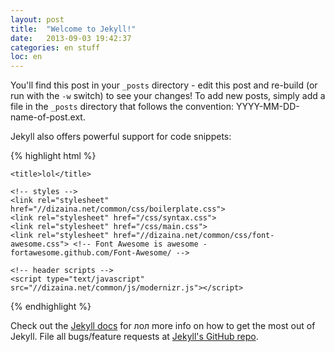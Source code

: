 ```yaml
---
layout: post
title:  "Welcome to Jekyll!"
date:   2013-09-03 19:42:37
categories: en stuff
loc: en
---
```


You'll find this post in your `_posts` directory - edit this post and re-build (or run with the `-w` switch) to see your changes!
To add new posts, simply add a file in the `_posts` directory that follows the convention: YYYY-MM-DD-name-of-post.ext.

Jekyll also offers powerful support for code snippets:

{% highlight html %}
<head>
	<meta charset="utf-8">
	<META NAME="ROBOTS" CONTENT="NOINDEX, NOFOLLOW">
	<meta http-equiv="X-UA-Compatible" content="IE=edge,chrome=1">
	<meta name="viewport" content="width=device-width, initial-scale=1">
	<meta name="msapplication-tap-highlight" content="no">

	<title>lol</title>

	<!-- styles -->
	<link rel="stylesheet" href="//dizaina.net/common/css/boilerplate.css">
	<link rel="stylesheet" href="/css/syntax.css">
	<link rel="stylesheet" href="/css/main.css">
	<link rel="stylesheet" href="//dizaina.net/common/css/font-awesome.css"> <!-- Font Awesome is awesome - fortawesome.github.com/Font-Awesome/ -->

	<!-- header scripts -->
	<script type="text/javascript" src="//dizaina.net/common/js/modernizr.js"></script>
</head>
{% endhighlight %}

Check out the [Jekyll docs][jekyll] for лол more info on how to get the most out of Jekyll. File all bugs/feature requests at [Jekyll's GitHub repo][jekyll-gh].

[jekyll-gh]: https://github.com/mojombo/jekyll
[jekyll]:    http://jekyllrb.com

